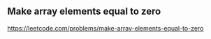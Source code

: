 ## Make array elements equal to zero
https://leetcode.com/problems/make-array-elements-equal-to-zero
